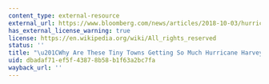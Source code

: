 ```yaml
---
content_type: external-resource
external_url: https://www.bloomberg.com/news/articles/2018-10-03/hurricane-harvey-recovery-aid-shows-racial-disparities
has_external_license_warning: true
license: https://en.wikipedia.org/wiki/All_rights_reserved
status: ''
title: "\u201CWhy Are These Tiny Towns Getting So Much Hurricane Harvey Aid?\u201D"
uid: dbadaf71-ef5f-4387-8b58-b1f63a2bc7fa
wayback_url: ''
---
```

